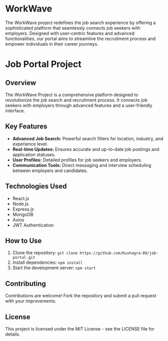 # WorkWave
The WorkWave project redefines the job search experience by offering a sophisticated platform that seamlessly connects job seekers with employers. Designed with user-centric features and advanced functionalities, our portal aims to streamline the recruitment process and empower individuals in their career journeys.
# Job Portal Project

## Overview
The WorkWave Project is a comprehensive platform designed to revolutionize the job search and recruitment process. It connects job seekers with employers through advanced features and a user-friendly interface.

## Key Features
- **Advanced Job Search:** Powerful search filters for location, industry, and experience level.
- **Real-time Updates:** Ensures accurate and up-to-date job postings and application statuses.
- **User Profiles:** Detailed profiles for job seekers and employers.
- **Communication Tools:** Direct messaging and interview scheduling between employers and candidates.

## Technologies Used
- React.js
- Node.js
- Express.js
- MongoDB
- Axios
- JWT Authentication

## How to Use
1. Clone the repository: `git clone https://github.com/Kushagra-88/job-portal.git`
2. Install dependencies: `npm install`
3. Start the development server: `npm start`

## Contributing
Contributions are welcome! Fork the repository and submit a pull request with your improvements.

## License
This project is licensed under the MIT License - see the LICENSE file for details.
